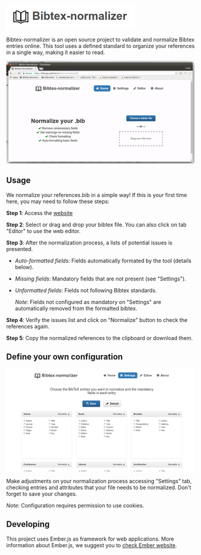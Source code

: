 ![Bibtex-normalizer](public/assets/images/steps/bibtex-normalizer.png)

Bibtex-normalizer is an open source project to validate and normalize Bibtex entries online.
This tool uses a defined standard to organize your references in a single way, making it
easier to read.

<p align="center">
  <img src="public/assets/images/steps/mainpage.gif">
</p>

## Usage

We normalize your references.bib in a simple way! If this is your first time here, you may need to follow these steps:

**Step 1**: Access the [website](https://hsborges.github.io/bibtex-normalizer)

**Step 2**: Select or drag and drop your bibtex file. You can also click on tab "Editor" to use the web editor.

**Step 3**: After the normalization process, a lists of potential issues is presented.

* *Auto-formatted fields:* Fields automatically formated by the tool (details below).
* *Missing fields:* Mandatory fields that are not present (see "Settings").
* *Unformatted fields:* Fields not following Bibtex standards.

  *Note*: Fields not configured as mandatory on "Settings" are automatically removed from the formatted bibtex.

**Step 4**: Verify the issues list and click on "Normalize" button to check the references again.

**Step 5**: Copy the normalized references to the clipboard or download them.


## Define your own configuration


![Configuration](public/assets/images/steps/configuration.png)


Make adjustments on your normalization process accessing "Settings" tab, checking entries and attributes that your file needs to be normalized. Don't forget to save your changes.

*Note*: Configuration requires permission to use cookies.

## Developing

This project uses Ember.js as framework for web applications. More information about Ember.js, we suggest you to [check Ember website](https://www.emberjs.com/).
